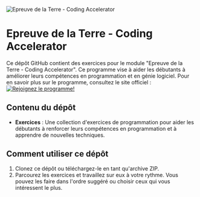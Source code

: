 ![Epreuve de la Terre - Coding Accelerator](https://joincodingnow.com/assets/logo_ca_black-e3e99cdfaa5c0148839b154dfc3a95f0ef9b12195cd11c052d0b903dbed1785c.png)

# Epreuve de la Terre - Coding Accelerator

Ce dépôt GitHub contient des exercices pour le module "Epreuve de la Terre - Coding Accelerator". Ce programme vise à aider les débutants à améliorer leurs compétences en programmation et en génie logiciel. Pour en savoir plus sur le programme, consultez le site officiel : [![Rejoignez le programme!](https://img.shields.io/badge/Rejoignez%20le%20programme!-Coding%20Accelerator-blue?style=for-the-badge&logo=appveyor)](https://joincodingnow.com/coding-accelerator)

## Contenu du dépôt

- **Exercices** : Une collection d'exercices de programmation pour aider les débutants à renforcer leurs compétences en programmation et à apprendre de nouvelles techniques.


## Comment utiliser ce dépôt

1. Clonez ce dépôt ou téléchargez-le en tant qu'archive ZIP.
2. Parcourez les exercices et travaillez sur eux à votre rythme. Vous pouvez les faire dans l'ordre suggéré ou choisir ceux qui vous intéressent le plus.
